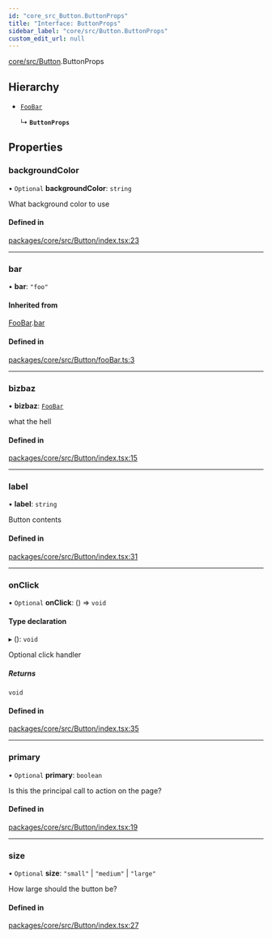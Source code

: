 ```yaml
---
id: "core_src_Button.ButtonProps"
title: "Interface: ButtonProps"
sidebar_label: "core/src/Button.ButtonProps"
custom_edit_url: null
---
```


[core/src/Button](../modules/core_src_Button.md).ButtonProps

## Hierarchy

- [`FooBar`](core_src_Button_fooBar.FooBar.md)

  ↳ **`ButtonProps`**

## Properties

### backgroundColor

• `Optional` **backgroundColor**: `string`

What background color to use

#### Defined in

[packages/core/src/Button/index.tsx:23](https://github.com/rozzzly/overcast-ui/blob/23b69a1/packages/core/src/Button/index.tsx#L23)

___

### bar

• **bar**: ``"foo"``

#### Inherited from

[FooBar](core_src_Button_fooBar.FooBar.md).[bar](core_src_Button_fooBar.FooBar.md#bar)

#### Defined in

[packages/core/src/Button/fooBar.ts:3](https://github.com/rozzzly/overcast-ui/blob/23b69a1/packages/core/src/Button/fooBar.ts#L3)

___

### bizbaz

• **bizbaz**: [`FooBar`](core_src_Button_fooBar.FooBar.md)

what the hell

#### Defined in

[packages/core/src/Button/index.tsx:15](https://github.com/rozzzly/overcast-ui/blob/23b69a1/packages/core/src/Button/index.tsx#L15)

___

### label

• **label**: `string`

Button contents

#### Defined in

[packages/core/src/Button/index.tsx:31](https://github.com/rozzzly/overcast-ui/blob/23b69a1/packages/core/src/Button/index.tsx#L31)

___

### onClick

• `Optional` **onClick**: () => `void`

#### Type declaration

▸ (): `void`

Optional click handler

##### Returns

`void`

#### Defined in

[packages/core/src/Button/index.tsx:35](https://github.com/rozzzly/overcast-ui/blob/23b69a1/packages/core/src/Button/index.tsx#L35)

___

### primary

• `Optional` **primary**: `boolean`

Is this the principal call to action on the page?

#### Defined in

[packages/core/src/Button/index.tsx:19](https://github.com/rozzzly/overcast-ui/blob/23b69a1/packages/core/src/Button/index.tsx#L19)

___

### size

• `Optional` **size**: ``"small"`` \| ``"medium"`` \| ``"large"``

How large should the button be?

#### Defined in

[packages/core/src/Button/index.tsx:27](https://github.com/rozzzly/overcast-ui/blob/23b69a1/packages/core/src/Button/index.tsx#L27)
